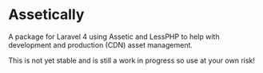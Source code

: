 # Assetically

A package for Laravel 4 using Assetic and LessPHP to help with development and production (CDN) asset management.

This is not yet stable and is still a work in progress so use at your own risk!